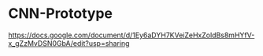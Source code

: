 # CNN-Prototype
https://docs.google.com/document/d/1Ey6aDYH7KVeiZeHxZoldBs8mHYfV-x_gZzMvDSN0GbA/edit?usp=sharing

